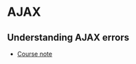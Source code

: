 # AJAX

## Understanding AJAX errors

- [Course note](https://github.com/HackerYou/bootcamp-notes/blob/master/applied-javascript/understanding-ajax-errors.md)

